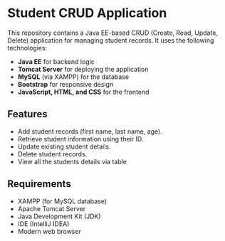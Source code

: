# Student CRUD Application

This repository contains a Java EE-based CRUD (Create, Read, Update, Delete) application for managing student records. It uses the following technologies:

- **Java EE** for backend logic
- **Tomcat Server** for deploying the application
- **MySQL** (via XAMPP) for the database
- **Bootstrap** for responsive design
- **JavaScript, HTML, and CSS** for the frontend

## Features

- Add student records (first name, last name, age).
- Retrieve student information using their ID.
- Update existing student details.
- Delete student records.
- View all the students details via table

## Requirements

- XAMPP (for MySQL database)
- Apache Tomcat Server
- Java Development Kit (JDK)
- IDE (IntelliJ IDEA)
- Modern web browser



